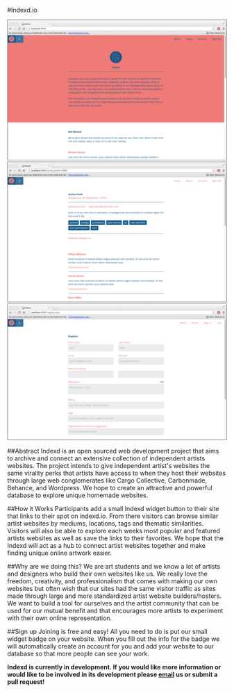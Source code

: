 #Indexd.io

<img src="github_images/screenshot_1.png" style="border: 1px solid #757575">

<img src="github_images/screenshot_2.png" style="border: 1px solid #757575">

<img src="github_images/screenshot_3.png" style="border: 1px solid #757575">

##Abstract
Indexd is an open sourced web development project that aims to archive and connect an extensive collection of independent artists websites. The project intends to give independent artist's websites the same virality perks that artists have access to when they host their websites through large web conglomerates like Cargo Collective, Carbonmade, Behance, and Wordpress. We hope to create an attractive and powerful database to explore unique homemade websites.

##How it Works
Participants add a small Indexd widget button to their site that links to their spot on indexd.io. From there visitors can browse similar artist websites by mediums, locations, tags and thematic similarities. Visitors will also be able to explore each weeks most popular and featured artists websites as well as save the links to their favorites. We hope that the Indexd will act as a hub to connect artist websites together and make finding unique online artwork easier.

##Why are we doing this?
We are art students and we know a lot of artists and designers who build their own websites like us. We really love the freedom, creativity, and professionalism that comes with making our own websites but often wish that our sites had the same visitor traffic as sites made through large and more standardized artist website builders/hosters. We want to build a tool for ourselves and the artist community that can be used for our mutual benefit and that encourages more artists to experiment with their own online representation.  

##Sign up
Joining is free and easy! All you need to do is put our small widget badge on your website. When you fill out the info for the badge we will automatically create an account for you and add your website to our database so that more people can see your work.

__Indexd is currently in development. If you would like more information or would like to be involved in its development please [email](mailto:bdorse@saic.edu) us or submit a pull request!__